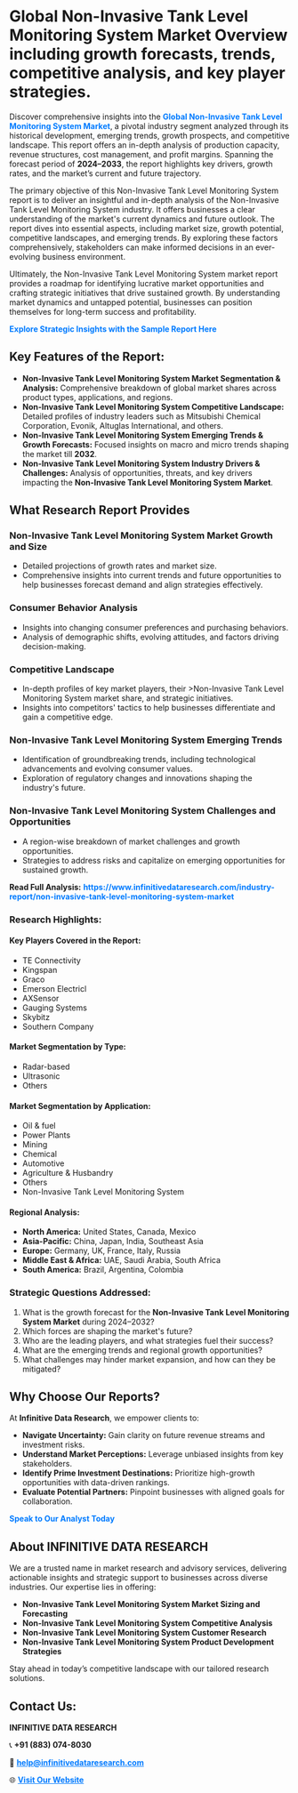 <h1>Global Non-Invasive Tank Level Monitoring System Market Overview including growth forecasts, trends, competitive analysis, and key player strategies.</h1>
<p>
Discover comprehensive insights into the 
<a href="https://www.infinitivedataresearch.com/industry-report/non-invasive-tank-level-monitoring-system-market" rel="dofollow" style="color: #007BFF; text-decoration: none;"><strong>Global Non-Invasive Tank Level Monitoring System Market</strong></a>, a pivotal industry segment analyzed through its historical development, emerging trends, growth prospects, and competitive landscape. This report offers an in-depth analysis of production capacity, revenue structures, cost management, and profit margins. Spanning the forecast period of <strong>2024–2033</strong>, the report highlights key drivers, growth rates, and the market’s current and future trajectory.
</p>
<p>
The primary objective of this Non-Invasive Tank Level Monitoring System report is to deliver an insightful and in-depth analysis of the Non-Invasive Tank Level Monitoring System industry. It offers businesses a clear understanding of the market's current dynamics and future outlook. The report dives into essential aspects, including market size, growth potential, competitive landscapes, and emerging trends. By exploring these factors comprehensively, stakeholders can make informed decisions in an ever-evolving business environment.
</p>
<p>
Ultimately, the Non-Invasive Tank Level Monitoring System market report provides a roadmap for identifying lucrative market opportunities and crafting strategic initiatives that drive sustained growth. By understanding market dynamics and untapped potential, businesses can position themselves for long-term success and profitability.
</p>
<p>
<a href="https://www.infinitivedataresearch.com/request-sample/reportId=103083" style="color: #007BFF; text-decoration: none;"><strong>Explore Strategic Insights with the Sample Report Here</strong></a>
</p>

<h2>Key Features of the Report:</h2>
<ul>
<li><strong>Non-Invasive Tank Level Monitoring System Market Segmentation & Analysis:</strong> Comprehensive breakdown of global market shares across product types, applications, and regions.</li>
<li><strong>Non-Invasive Tank Level Monitoring System Competitive Landscape:</strong> Detailed profiles of industry leaders such as Mitsubishi Chemical Corporation, Evonik, Altuglas International, and others.</li>
<li><strong>Non-Invasive Tank Level Monitoring System Emerging Trends & Growth Forecasts:</strong> Focused insights on macro and micro trends shaping the market till <strong>2032</strong>.</li>
<li><strong>Non-Invasive Tank Level Monitoring System Industry Drivers & Challenges:</strong> Analysis of opportunities, threats, and key drivers impacting the <strong>Non-Invasive Tank Level Monitoring System Market</strong>.</li>
</ul>

<h2>What Research Report Provides</h2>
<h3>Non-Invasive Tank Level Monitoring System Market Growth and Size</h3>
<ul>
<li>Detailed projections of growth rates and market size.</li>
<li>Comprehensive insights into current trends and future opportunities to help businesses forecast demand and align strategies effectively.</li>
</ul>

<h3>Consumer Behavior Analysis</h3>
<ul>
<li>Insights into changing consumer preferences and purchasing behaviors.</li>
<li>Analysis of demographic shifts, evolving attitudes, and factors driving decision-making.</li>
</ul>

<h3>Competitive Landscape</h3>
<ul>
<li>In-depth profiles of key market players, their >Non-Invasive Tank Level Monitoring System market share, and strategic initiatives.</li>
<li>Insights into competitors' tactics to help businesses differentiate and gain a competitive edge.</li>
</ul>

<h3>Non-Invasive Tank Level Monitoring System Emerging Trends</h3>
<ul>
<li>Identification of groundbreaking trends, including technological advancements and evolving consumer values.</li>
<li>Exploration of regulatory changes and innovations shaping the industry's future.</li>
</ul>

<h3>Non-Invasive Tank Level Monitoring System Challenges and Opportunities</h3>
<ul>
<li>A region-wise breakdown of market challenges and growth opportunities.</li>
<li>Strategies to address risks and capitalize on emerging opportunities for sustained growth.</li>
</ul>
<p><strong>Read Full Analysis:</strong> <a href="https://www.infinitivedataresearch.com/industry-report/non-invasive-tank-level-monitoring-system-market" rel="dofollow" style="color: #007BFF; text-decoration: none;"><strong>https://www.infinitivedataresearch.com/industry-report/non-invasive-tank-level-monitoring-system-market</strong></a></p>
<h3>Research Highlights:</h3>
<h4>Key Players Covered in the Report:</h4>
<ul><li>TE Connectivity</li><li>Kingspan</li><li>Graco</li><li>Emerson Electricl</li><li>AXSensor</li><li>Gauging Systems</li><li>Skybitz</li><li>Southern Company</li></ul>
<h4>Market Segmentation by Type:</h4>
<ul><li>Radar-based</li><li>Ultrasonic</li><li>Others</li></ul>
<h4>Market Segmentation by Application:</h4>
<ul><li>Oil &amp; fuel</li><li>Power Plants</li><li>Mining</li><li>Chemical</li><li>Automotive</li><li>Agriculture &amp; Husbandry</li><li>Others</li><li>Non-Invasive Tank Level Monitoring System</li></ul>

<h4>Regional Analysis:</h4>
<ul>
<li><strong>North America:</strong> United States, Canada, Mexico</li>
<li><strong>Asia-Pacific:</strong> China, Japan, India, Southeast Asia</li>
<li><strong>Europe:</strong> Germany, UK, France, Italy, Russia</li>
<li><strong>Middle East & Africa:</strong> UAE, Saudi Arabia, South Africa</li>
<li><strong>South America:</strong> Brazil, Argentina, Colombia</li>
</ul>

<h3>Strategic Questions Addressed:</h3>
<ol>
<li>What is the growth forecast for the <strong>Non-Invasive Tank Level Monitoring System Market</strong> during 2024–2032?</li>
<li>Which forces are shaping the market's future?</li>
<li>Who are the leading players, and what strategies fuel their success?</li>
<li>What are the emerging trends and regional growth opportunities?</li>
<li>What challenges may hinder market expansion, and how can they be mitigated?</li>
</ol>

<h2>Why Choose Our Reports?</h2>
<p>At <strong>Infinitive Data Research</strong>, we empower clients to:</p>
<ul>
<li><strong>Navigate Uncertainty:</strong> Gain clarity on future revenue streams and investment risks.</li>
<li><strong>Understand Market Perceptions:</strong> Leverage unbiased insights from key stakeholders.</li>
<li><strong>Identify Prime Investment Destinations:</strong> Prioritize high-growth opportunities with data-driven rankings.</li>
<li><strong>Evaluate Potential Partners:</strong> Pinpoint businesses with aligned goals for collaboration.</li>
</ul>
<p><a href="https://www.infinitivedataresearch.com/industry-report/non-invasive-tank-level-monitoring-system-market" rel="dofollow" style="color: #007BFF; text-decoration: none;"><strong>Speak to Our Analyst Today</strong></a></p>

<h2>About INFINITIVE DATA RESEARCH</h2>
<p>We are a trusted name in market research and advisory services, delivering actionable insights and strategic support to businesses across diverse industries. Our expertise lies in offering:</p>
<ul>
<li><strong>Non-Invasive Tank Level Monitoring System Market Sizing and Forecasting</strong></li>
<li><strong>Non-Invasive Tank Level Monitoring System Competitive Analysis</strong></li>
<li><strong>Non-Invasive Tank Level Monitoring System Customer Research</strong></li>
<li><strong>Non-Invasive Tank Level Monitoring System Product Development Strategies</strong></li>
</ul>
<p>Stay ahead in today’s competitive landscape with our tailored research solutions.</p>

<h2>Contact Us:</h2>
<p><strong>INFINITIVE DATA RESEARCH</strong></p>
<p>📞 <strong>+91 (883) 074-8030</strong></p>
<p>📧 <strong><a href="mailto:help@infinitivedataresearch.com" style="color: #007BFF;">help@infinitivedataresearch.com</a></strong></p>
<p>🌐 <strong><a href="https://www.infinitivedataresearch.com" rel="dofollow" style="color: #007BFF;">Visit Our Website</a></strong></p>